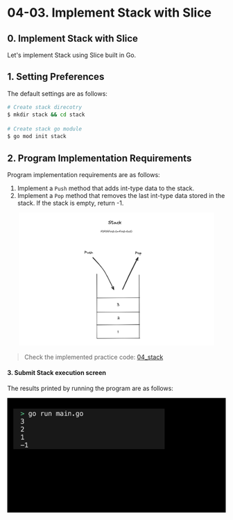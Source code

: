 # 04-03. Implement Stack with Slice

## 0. Implement Stack with Slice
Let's implement Stack using Slice built in Go.

## 1. Setting Preferences
The default settings are as follows:
```sh
# Create stack direcotry
$ mkdir stack && cd stack

# Create stack go module 
$ go mod init stack
```

## 2. Program Implementation Requirements
Program implementation requirements are as follows:
1. Implement a `Push` method that adds int-type data to the stack.
2. Implement a `Pop` method that removes the last int-type data stored in the stack. If the stack is empty, return -1.
<div style="text-align: center;">
   <img src="../assets/04_stack.png" alt="04_stack" width="450"/>
</div>

> Check the implemented practice code: [04_stack](../code/04_stack/)


#### 3. Submit Stack execution screen
The results printed by running the program are as follows:
<div style="text-align: center;">
   <img src="../assets/04_data_structure_stack_result_example.png" alt="04_data_structure_stack_result_example" width="600"/>
</div>
